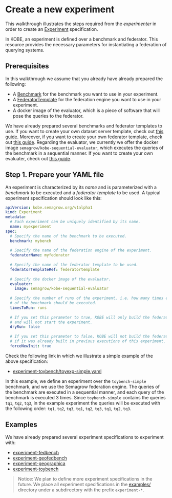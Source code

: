 # Create a new experiment

This walkthrough illustrates the steps required from the *experimenter* in order
to create an [Experiment](../references/api.md#experiment) specification.

In KOBE, an experiment is defined over a benchmark and federator. This resource
provides the necessary parameters for instantiating a federation of querying
systems.

## Prerequisites

In this walkthrough we assume that you already have already prepared the
following:

* A [Benchmark](../references/api.md#benchmark) for the benchmark you want to
  use in your experiment.
* A [FederatorTemplate](../references/api.md#federatortemplate) for the
  federation engine you want to use in your experiment.
* A docker image of the evaluator, which is a piece of software that will pose
  the queries to the federator.

We have already prepared several benchmarks and federator templates to use. If
you want to create your own dataset server template, check out [this
guide](./create_benchmark.md). Moreover, if you want to create your own
federator template, check out [this guide](../extend/add_federator.md).
Regarding the evaluator, we currently we offer the docker image
`semagrow/kobe-sequential-evaluator`, which executes the queries of the benchmark
in a sequential manner. If you want to create your own evaluater, check out
[this guide](../extend/add_federator.md).

## Step 1. Prepare your YAML file

An experiment is characterized by its *name* and is parameterized with a
*benchmark* to be executed and a *federator template* to be used. A typical
experiment specification should look like this:

```yaml
apiVersion: kobe.semagrow.org/v1alpha1
kind: Experiment
metadata:
  # Each experiment can be uniquely identified by its name.
  name: myexperiment
spec:
  # Specify the name of the benchmark to be executed.
  benchmark: mybench
  
  # Specify the name of the federation engine of the experiment.
  federatorName: myfederator
  
  # Specify the name of the federator template to be used.
  federatorTemplateRef: federatortemplate
  
  # Specify the docker image of the evaluator.
  evaluator:
    image: semagrow/kobe-sequential-evaluator
  
  # Specify the number of runs of the experiment, i.e. how many times each query 
  # of the benchmark should be executed.
  timesToRun: runs
  
  # If you set this parameter to true, KOBE will only build the federation 
  # and will not start the experiment.
  dryRun: false
  
  # If you set this parameter to false, KOBE will not build the federation
  # if it was already built in previous executions of this experiment.
  forceNewInit: true 
```

Check the following link in which we illustrate a simple example of the above
specification:

* [experiment-toybench/toyexp-simple.yaml](https://github.com/semagrow/kobe/tree/devel/examples/experiment-toybench/toyexp-simple.yaml)

In this example, we define an experiment over the `toybench-simple` benchmark,
and we use the Semagrow federation engine. The queries of the benchmark are
executed in a sequential manner, and each query of the benchmark is executed 3
times. Since `toybench-simple` contains the queries `tq1`, `tq2`, `tq3`, in the
example experiment the queries will be executed with the following order: `tq1`,
`tq2`, `tq3`, `tq1`, `tq2`, `tq3`, `tq1`, `tq2`, `tq3`.

## Examples

We have already prepared several experiment specifications to experiment with:

* [experiment-fedbench](https://github.com/semagrow/kobe/tree/devel//experiment-fedbench)
* [experiment-geofedbench](https://github.com/semagrow/kobe/tree/devel//experiment-geofedbench)
* [experiment-geographica](https://github.com/semagrow/kobe/tree/devel//experiment-geographica)
* [experiment-toybench](https://github.com/semagrow/kobe/tree/devel//experiment-toybench)

> Notice: We plan to define more experiment specifications in the future. We
> place all experiment specifications in the [examples/](https://github.com/semagrow/kobe/tree/devel//examples/) directory
> under a subdirectory with the prefix `experiment-*`. 
